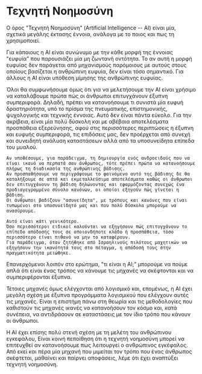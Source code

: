 # Τεχνητή Νοημοσύνη

Ο όρος "Τεχνητή Νοημοσύνη" (Artificial Intelligence -- AI) είναι μία, σχετικά μεγάλης έκτασης έννοια, ανάλογα με το ποιος και πως τη χρησιμοποιεί.

Για κάποιους η AI είναι συνώνυμο με την κάθε μορφή της έννοιας "ευφυία" που παρουσιάζει μία μη ζωντανή οντότητα.
Το αν αυτή η μορφή ευφυίας δεν παράγεται από μηχανισμούς παρόμοιους με αυτούς στους οποίους βασίζεται η ανθρώπινη ευφυία, δεν είναι τόσο σημαντικό.
Για άλλους η AI είναι υπόθεση μίμησης της ανθρώπινης ευφυίας.

Όλοι θα συμφωνήσουμε όμως ότι για να μελετήσουμε την AI είναι χρήσιμο να καταλάβουμε πρώτα πώς οι άνθρωποι επιτυγχάνουν έξυπνη συμπεριφορά.
Δηλαδή, πρέπει να κατανοήσουμε τι συνιστά μία ευφυή δραστηριότητα, υπό το πρίσμα της πνευματικής, επιστημονικής, ψυχολογικής και τεχνικής έννοιας.
Αυτό δεν είναι πάντα εύκολο.
Για την ακρίβεια, είναι μία πολύ δύσκολη και με αβέβαια αποτελέσματα προσπάθεια εξερεύνησης, αφού στις περισσότερες περιπτώσεις η έξυπνη και ευφυής συμπεριφορά, τις επιδόσεις μας, δεν προέρχεται από συνεχή και συνειδητή ανάλυση καταστάσεων αλλά από τα υποσυνείδητα επίπεδα του μυαλού.

```{note}
Αν υποθέσουμε, για παράδειγμα, τη δημιουργία ενός ανδροειδούς που να είναι ικανό να περπατά σαν άνθρωπος, τότε πρέπει πρώτα να κατανοήσουμε πλήρως τη διαδικασία της ανθρώπινης βάδισης.
Αν προσπαθήσουμε να περιγράψουμε το φαινόμενο αυτό της βάδισης δε θα καταλήξουμε σε απτά και εκμεταλλεύσιμα αποτελέσματα καθώς οι άνθρωποι δεν επιτυγχάνουν τη βάδιση δηλώνοντας και εφαρμόζοντας συνεχώς ένα προδιαγεγραμμένο σύνολο κανόνων, οι οποίοι εξηγούν πώς γίνεται η βάδιση.
Οι άνθρωποι βαδίζουν "ασυνείδητα", με τρόπους και κανόνες που είναι τυπωμένοι στο υποσυνείδητό μας και που πολύ δύσκολα μπορούμε να ανασύρουμε.

Αυτό είναι κάτι γενικότερο.
Όσο περισσότεροι ειδικοί καλούνται να εξηγήσουν πώς επιτυγχάνουν το επίπεδο απόδοσής τους σε οποιονδήποτε κλάδο ή προσπάθεια, τόσο περισσότερο είναι πιθανό να μην το καταφέρουν.
Για παράδειγμα, όταν ζητήθηκε από Ισραηλινούς πιλότους μαχητικών να εξηγήσουν την ικανότητά τους στο πέταγμα, η απόδοσή τους στην πραγματικότητα μειώθηκε.
```

Επανερχόμενοι λοιπόν στο ερώτημα, "τι είναι η AI;" μπορούμε να πούμε απλά ότι είναι ένας τρόπος να κάνουμε τις μηχανές να σκέφτονται και να συμπεριφέρονται έξυπνα.

Τέτοιες μηχανές όμως ελέγχονται από λογισμικό και, επομένως, η AI έχει μεγάλη σχέση με έξυπνα προγράμματα λογισμικού που ελέγχουν αυτές τις μηχανές.
Είναι η επιστήμη πάνω στη θεωρία και τις μεθοδολογίες που καθιστούν τις μηχανές ικανές να κατανοήσουν τον κόσμο και, κατά συνέπεια, να αντιδράσουν σε καταστάσεις με τον ίδιο τρόπο που κάνουν οι άνθρωποι.

Η AI έχει επίσης πολύ στενή σχέση με τη μελέτη του ανθρώπινου εγκεφάλου,
Είναι κοινή πεποίθηση ότι η τεχνητή νοημοσύνη μπορεί να επιτευχθεί αν κατανοήσουμε πως λειτουργεί ο ανθρώπινος εγκέφαλος.
Από εκεί και πέρα μία μηχανή που μιμείται τον τρόπο που ένας άνθρωπος σκέφτεται, μαθαίνει και παίρνει αποφάσεις, λέμε ότι έχει αναπτύξει τεχνητή νοημοσύνη.

```{tableofcontents}
```

